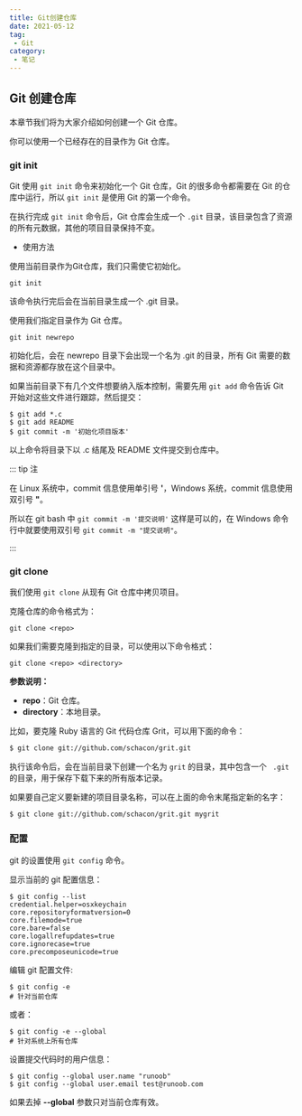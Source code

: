 ```yaml
---
title: Git创建仓库
date: 2021-05-12
tag:
 - Git
category: 
 - 笔记
---
```


## Git 创建仓库

本章节我们将为大家介绍如何创建一个 Git 仓库。

你可以使用一个已经存在的目录作为 Git 仓库。

### git init

Git 使用 `git init` 命令来初始化一个 Git 仓库，Git 的很多命令都需要在 Git 的仓库中运行，所以 `git init` 是使用 Git 的第一个命令。

在执行完成 `git init` 命令后，Git 仓库会生成一个 `.git` 目录，该目录包含了资源的所有元数据，其他的项目目录保持不变。

- 使用方法

使用当前目录作为Git仓库，我们只需使它初始化。

```shell
git init
```

该命令执行完后会在当前目录生成一个 .git 目录。

使用我们指定目录作为 Git 仓库。

```shell
git init newrepo
```

初始化后，会在 newrepo 目录下会出现一个名为 .git 的目录，所有 Git 需要的数据和资源都存放在这个目录中。

如果当前目录下有几个文件想要纳入版本控制，需要先用 `git add` 命令告诉 Git 开始对这些文件进行跟踪，然后提交：

```shell
$ git add *.c
$ git add README
$ git commit -m '初始化项目版本'
```

以上命令将目录下以 .c 结尾及 README 文件提交到仓库中。

::: tip 注

 在 Linux 系统中，commit 信息使用单引号 **'**，Windows 系统，commit 信息使用双引号 **"**。

所以在 git bash 中 `git commit -m '提交说明'` 这样是可以的，在 Windows 命令行中就要使用双引号 `git commit -m "提交说明"`。

:::

### git clone

我们使用 `git clone` 从现有 Git 仓库中拷贝项目。

克隆仓库的命令格式为：

```shell
git clone <repo>
```

如果我们需要克隆到指定的目录，可以使用以下命令格式：

```shell
git clone <repo> <directory>
```

**参数说明：**

- **repo**：Git 仓库。
- **directory**：本地目录。

比如，要克隆 Ruby 语言的 Git 代码仓库 Grit，可以用下面的命令：

```sh
$ git clone git://github.com/schacon/grit.git
```

执行该命令后，会在当前目录下创建一个名为 `grit` 的目录，其中包含一个 ` .git` 的目录，用于保存下载下来的所有版本记录。

如果要自己定义要新建的项目目录名称，可以在上面的命令末尾指定新的名字：

```shell
$ git clone git://github.com/schacon/grit.git mygrit
```

### 配置

git 的设置使用 `git config` 命令。

显示当前的 git 配置信息：

```shell
$ git config --list
credential.helper=osxkeychain
core.repositoryformatversion=0
core.filemode=true
core.bare=false
core.logallrefupdates=true
core.ignorecase=true
core.precomposeunicode=true
```

编辑 git 配置文件:

```shell
$ git config -e
# 针对当前仓库 
```

或者：

```shell
$ git config -e --global
# 针对系统上所有仓库
```

设置提交代码时的用户信息：

```shell
$ git config --global user.name "runoob"
$ git config --global user.email test@runoob.com
```

如果去掉 **--global** 参数只对当前仓库有效。
